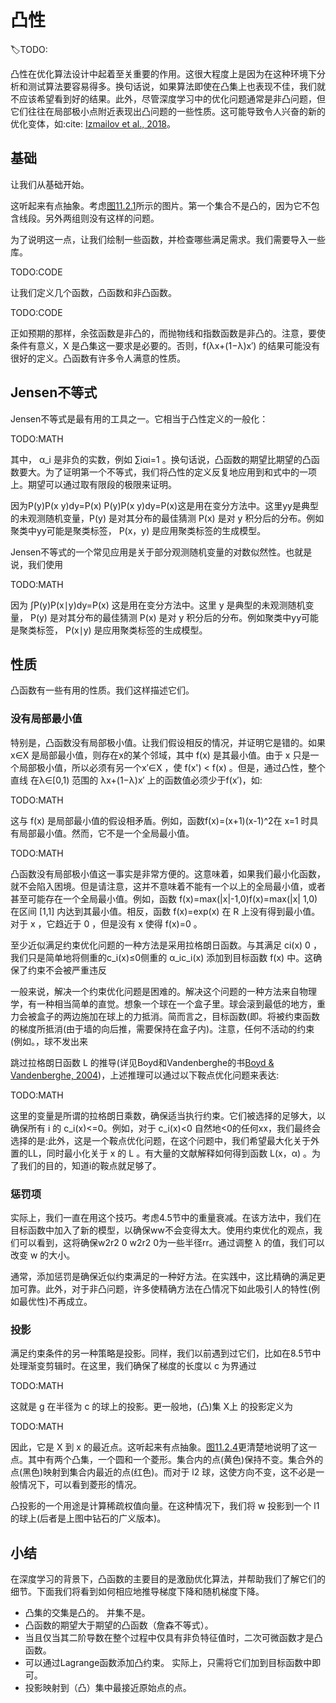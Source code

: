 

<!--
 * @version:
 * @Author:  StevenJokes https://github.com/StevenJokes
 * @Date: 2020-07-03 20:53:18
 * @LastEditors:  StevenJokes https://github.com/StevenJokes
 * @LastEditTime: 2020-07-03 22:36:45
 * @Description:
 * @TODO::
 * @Reference:
-->
# 凸性
:label:TODO:

凸性在优化算法设计中起着至关重要的作用。这很大程度上是因为在这种环境下分析和测试算法要容易得多。换句话说，如果算法即使在凸集上也表现不佳，我们就不应该希望看到好的结果。此外，尽管深度学习中的优化问题通常是非凸问题，但它们往往在局部极小点附近表现出凸问题的一些性质。这可能导致令人兴奋的新的优化变体，如:cite: [Izmailov et al., 2018](http://preview.d2l.ai/d2l-en/PR-1102/chapter_references/zreferences.html#izmailov-podoprikhin-garipov-ea-2018)。

## 基础

让我们从基础开始。

这听起来有点抽象。考虑[图11.2.1](http://preview.d2l.ai/d2l-en/PR-1102/chapter_optimization/convexity.html#fig-pacman)所示的图片。第一个集合不是凸的，因为它不包含线段。另外两组则没有这样的问题。


为了说明这一点，让我们绘制一些函数，并检查哪些满足需求。我们需要导入一些库。

TODO:CODE

让我们定义几个函数，凸函数和非凸函数。

TODO:CODE

正如预期的那样，余弦函数是非凸的，而抛物线和指数函数是非凸的。注意，要使条件有意义，X 是凸集这一要求是必要的。否则，f(λx+(1−λ)x′) 的结果可能没有很好的定义。凸函数有许多令人满意的性质。

## Jensen不等式

Jensen不等式是最有用的工具之一。它相当于凸性定义的一般化：

TODO:MATH

其中， α_i 是非负的实数，例如 ∑iαi=1  。换句话说，凸函数的期望比期望的凸函数要大。为了证明第一个不等式，我们将凸性的定义反复地应用到和式中的一项上。期望可以通过取有限段的极限来证明。

因为P(y)P(x y)dy=P(x) P(y)P(x y)dy=P(x)这是用在变分方法中。这里yy是典型的未观测随机变量，P(y) 是对其分布的最佳猜测 P(x) 是对 y 积分后的分布。例如聚类中yy可能是聚类标签， P(x，y) 是应用聚类标签的生成模型。

Jensen不等式的一个常见应用是关于部分观测随机变量的对数似然性。也就是说，我们使用

TODO:MATH

因为 ∫P(y)P(x∣y)dy=P(x) 这是用在变分方法中。这里 y 是典型的未观测随机变量， P(y) 是对其分布的最佳猜测 P(x) 是对 y 积分后的分布。例如聚类中yy可能是聚类标签， P(x∣y) 是应用聚类标签的生成模型。

## 性质

凸函数有一些有用的性质。我们这样描述它们。

### 没有局部最小值

特别是，凸函数没有局部极小值。让我们假设相反的情况，并证明它是错的。如果 x∈X 是局部最小值，则存在x的某个邻域，其中 f(x) 是其最小值。由于 x 只是一个局部极小值，所以必须有另一个x′∈X ，使 f(x') < f(x) 。但是，通过凸性，整个直线 在λ∈[0,1) 范围的 λx+(1−λ)x′ 上的函数值必须少于f(x′)，如:

TODO:MATH

这与 f(x) 是局部最小值的假设相矛盾。例如，函数f(x)=(x+1)(x-1)^2在 x=1 时具有局部最小值。然而，它不是一个全局最小值。

TODO:MATH

凸函数没有局部极小值这一事实是非常方便的。这意味着，如果我们最小化函数，就不会陷入困境。但是请注意，这并不意味着不能有一个以上的全局最小值，或者甚至可能存在一个全局最小值。例如，函数 f(x)=max(|x|-1,0)f(x)=max(|x| 1,0) 在区间 [1,1] 内达到其最小值。相反，函数 f(x)=exp(x) 在 R 上没有得到最小值。对于 x ，它趋近于 0 ，但是没有 x 使得 f(x)=0 。

至少近似满足约束优化问题的一种方法是采用拉格朗日函数。与其满足 ci(x) 0 ，我们只是简单地将侧重的c_i(x)≤0侧重的  α_ic_i(x) 添加到目标函数 f(x) 中。这确保了约束不会被严重违反

一般来说，解决一个约束优化问题是困难的。解决这个问题的一种方法来自物理学，有一种相当简单的直觉。想象一个球在一个盒子里。球会滚到最低的地方，重力会被盒子的两边施加在球上的力抵消。简而言之，目标函数(即。将被约束函数的梯度所抵消(由于墙的向后推，需要保持在盒子内)。注意，任何不活动的约束(例如。，球不发出来

跳过拉格朗日函数 L 的推导(详见Boyd和Vandenberghe的书[Boyd & Vandenberghe, 2004](http://preview.d2l.ai/d2l-en/PR-1102/chapter_references/zreferences.html#boyd-vandenberghe-2004))，上述推理可以通过以下鞍点优化问题来表达:

TODO:MATH

这里的变量是所谓的拉格朗日乘数，确保适当执行约束。它们被选择的足够大，以确保所有 i 的 c_i(x)<=0。例如，对于 c_i(x)<0 自然地<0的任何xx，我们最终会选择的是:此外，这是一个鞍点优化问题，在这个问题中，我们希望最大化关于外置的LL，同时最小化关于 x 的 L 。有大量的文献解释如何得到函数 L(x，α) 。为了我们的目的，知道i的鞍点就足够了。

### 惩罚项

实际上，我们一直在用这个技巧。考虑4.5节中的重量衰减。在该方法中，我们在目标函数中加入了新的模型，以确保ww不会变得太大。使用约束优化的观点，我们可以看到，这将确保w2r2 0 w2r2 0为一些半径rr。通过调整 λ 的值，我们可以改变 w 的大小。

通常，添加惩罚是确保近似约束满足的一种好方法。在实践中，这比精确的满足更加可靠。此外，对于非凸问题，许多使精确方法在凸情况下如此吸引人的特性(例如最优性)不再成立。

### 投影

满足约束条件的另一种策略是投影。同样，我们以前遇到过它们，比如在8.5节中处理渐变剪辑时。在这里，我们确保了梯度的长度以 c 为界通过

TODO:MATH

这就是 g 在半径为 c 的球上的投影。更一般地，(凸)集 X上 的投影定义为

TODO:MATH

因此，它是 X 到 x 的最近点。这听起来有点抽象。[图11.2.4](http://preview.d2l.ai/d2l-en/PR-1102/chapter_optimization/convexity.html#fig-projections)更清楚地说明了这一点。其中有两个凸集，一个圆和一个菱形。集合内的点(黄色)保持不变。集合外的点(黑色)映射到集合内最近的点(红色)。而对于 l2 球，这使方向不变，这不必是一般情况下，可以看到菱形的情况。

凸投影的一个用途是计算稀疏权值向量。在这种情况下，我们将 w 投影到一个 l1 的球上(后者是上图中钻石的广义版本)。

## 小结

在深度学习的背景下，凸函数的主要目的是激励优化算法，并帮助我们了解它们的细节。下面我们将看到如何相应地推导梯度下降和随机梯度下降。

* 凸集的交集是凸的。 并集不是。
* 凸函数的期望大于期望的凸函数（詹森不等式）。
* 当且仅当其二阶导数在整个过程中仅具有非负特征值时，二次可微函数才是凸函数。
* 可以通过Lagrange函数添加凸约束。 实际上，只需将它们加到目标函数中即可。
* 投影映射到（凸）集中最接近原始点的点。
